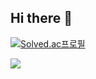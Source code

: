 ## Hi there 👋

[![Solved.ac프로필](http://mazassumnida.wtf/api/v2/generate_badge?boj=regular_kim)](https://solved.ac/regular_kim)

<img src="http://mazandi.herokuapp.com/api?handle={regular_kim}&theme=warm"/>
